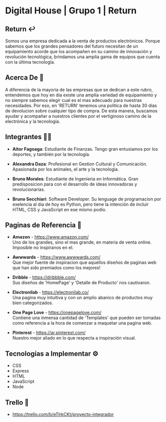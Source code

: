 # Digital House | Grupo 1 | Return 

## Return ↩️
Somos una empresa dedicada a la venta de productos electrónicos. Porque sabemos que los grandes pensadores del futuro necesitan de un equipamiento acorde que los acompañen en su camino de innovación y revolución tecnológica, brindamos una amplia gama de equipos que cuenta con la última tecnología.

## Acerca De 🤷
A diferencia de la mayoria de las empresas que se dedican a este rubro, entendemos que hoy en dia existe una amplia variedad de equipamiento y no siempre sabemos elegir cual es el mas adecuado para nuestras necesidades. Por eso, en 'RETURN' tenemos una politica de hasta 30 dias de devolucion sobre cualquier tipo de compra. De esta manera, buscamos ayudar y acompañar a nuestros clientes por el vertiginoso camino de la electrónica y la tecnología.

## Integrantes 🤜🤛
* **Aitor Fagoaga**: Estudiante de Finanzas. Tengo gran entusiamos por los deportes, y también por la tecnología.  

* **Alexandra Daza**: Profesional en Gestion Cultural y Comunicación.  Apasionada por los animales, el arte y la tecnología.  

* **Bruno Morales**: Estudiante de Ingenieria en Informática. Gran predisposicion para con el desarrollo de ideas innovadoras y revolucionarias.  

* **Bruno Secchiari**: Software Developer. Su lenguage de programacion por exelencia al dia de hoy es Python, pero tiene la intención de incluir HTML, CSS y JavaScript en ese mismo podio.

## Paginas de Referencia 🎨

*  **Amazon** - https://www.amazon.com/  
Uno de los grandes, sino el mas grande, en materia de venta online. Imposible no inspiranos en el.

* **Awwwards** - https://www.awwwards.com/  
Que mejor fuente de inspiracion que aquellos diseños de paginas web que han sido premiados como los mejores!

*  **Dribble** - https://dribbble.com/  
Sus diseños de 'HomePage' y 'Detalle de Producto' nos cautivaron.

*  **Electronilab** - https://electronilab.co/  
Una pagina muy intuitiva y con un amplio abanico de productos muy bien categorizados.

* **One Page Love** - https://onepagelove.com/  
Contiene una inmensa cantidad de 'Templates' que pueden ser tomadas como referencia a la hora de comenzar a maquetar una pagina web.

* **Pinterest** - https://ar.pinterest.com/  
Nuestro mejor aliado en lo que respecta a inspiración visual.

## Tecnologías a Implementar ⚙️
* CSS
* Express
* HTML
* JavaScript
* Node

## Trello 📌

* https://trello.com/b/eTlrkCKt/proyecto-integrador
